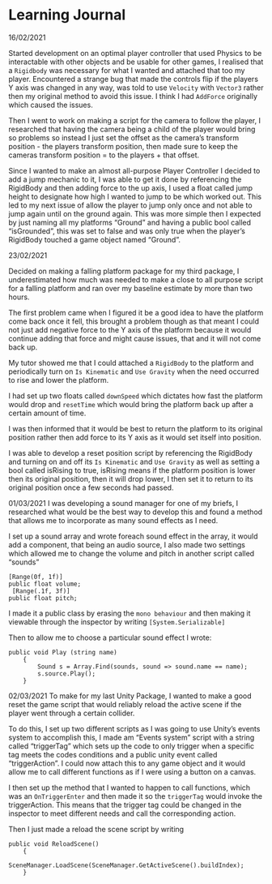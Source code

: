 # Learning Journal

16/02/2021

Started development on an optimal player controller that used Physics to be interactable with other objects and be usable for other games, I realised that a `Rigidbody` was necessary for what I wanted and attached that too my player. Encountered a strange bug that made the controls flip if the players Y axis was changed in any way, was told to use `Velocity` with `Vector3` rather then my original method to avoid this issue. I think I had `AddForce` originally which caused the issues. 

Then I went to work on making a script for the camera to follow the player, I researched that having the camera being a child of the player would bring so problems so instead I just set the offset as the camera’s transform position - the players transform position, then made sure to keep the cameras transform position = to the players + that offset.

Since I wanted to make an almost all-purpose Player Controller I decided to add a jump mechanic to it, I was able to get it done by referencing the RigidBody and then adding force to the up axis, I used a float called jump height to designate how high I wanted to jump to be which worked out.
This led to my next issue of allow the player to jump only once and not able to jump again until on the ground again. 
This was more simple then I expected by just naming all my platforms “Ground” and having a public bool called “isGrounded”, this was set to false and was only true when the player’s RigidBody touched a game object named “Ground”.

23/02/2021

Decided on making a falling platform package for my third package, I underestimated how much was needed to make a close to all purpose script for a falling platform and ran over my baseline estimate by more than two hours.

The first problem came when I figured it be a good idea to have the platform come back once it fell, this brought a problem though as that meant I could not just add negative force to the Y axis of the platform because it would continue adding that force and might cause issues, that and it will not come back up. 

My tutor showed me that I could attached a `RigidBody` to the platform and periodically turn on `Is Kinematic` and `Use Gravity` when the need occurred to rise and lower the platform.

I had set up two floats called `downSpeed` which dictates how fast the platform would drop and `resetTime` which would bring the platform back up after a certain amount of time. 

I was then informed that it would be best to return the platform to its original position rather then add force to its Y axis as it would set itself into position.

I was able to develop a reset position script by referencing the RigidBody and turning on and off its `Is Kinematic` and `Use Gravity` as well as setting a bool called isRising to true, isRising means if the platform position is lower then its original position, then it will drop lower, I then set it to return to its original position once a few seconds had passed. 


01/03/2021
I was developing a sound manager for one of my briefs, I researched what would be the best way to develop this and found a method that allows me to incorporate as many sound effects as I need. 

I set up a sound array and wrote foreach sound effect in the array, it would add a component, that being an audio source, I also made two settings which allowed me to change the volume and pitch in another script called “sounds”
```
[Range(0f, 1f)]
public float volume;
 [Range(.1f, 3f)]
public float pitch;
```

I made it a public class by erasing the `mono behaviour` and then making it viewable through the inspector by writing `[System.Serializable]`

Then to allow me to choose a particular sound effect I wrote:
```
public void Play (string name)
    {
        Sound s = Array.Find(sounds, sound => sound.name == name);
        s.source.Play();
    }
```

02/03/2021
To make for my last Unity Package, I wanted to make a good reset the game script that would reliably reload the active scene if the player went through a certain collider.

To do this, I set up two different scripts as I was going to use Unity’s events system to accomplish this, I made am “Events system” script with a string called “triggerTag” which sets up the code to only trigger when a specific tag meets the codes conditions and a public unity event called “triggerAction”. I could now attach this to any game object and it would allow me to call different functions as if I were using a button on a canvas.

I then set up the method that I wanted to happen to call functions, which was an `OnTriggerEnter` and then made it so the `triggerTag` would invoke the triggerAction. This means that the trigger tag could be changed in the inspector to meet different needs and call the corresponding action.

Then I just made a reload the scene script by writing
```
public void ReloadScene()
    {
        SceneManager.LoadScene(SceneManager.GetActiveScene().buildIndex);
    }
```
